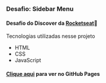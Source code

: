 ### Desafio: Sidebar Menu
#### Desafio do Discover da [Rocketseat](https://github.com/Rocketseat)🚀
Tecnologias utilizadas nesse projeto  
* HTML
* CSS
* JavaScript

#### [Clique aqui](https://yuricirino.github.io/side-bar-menu/) para ver no GitHub Pages